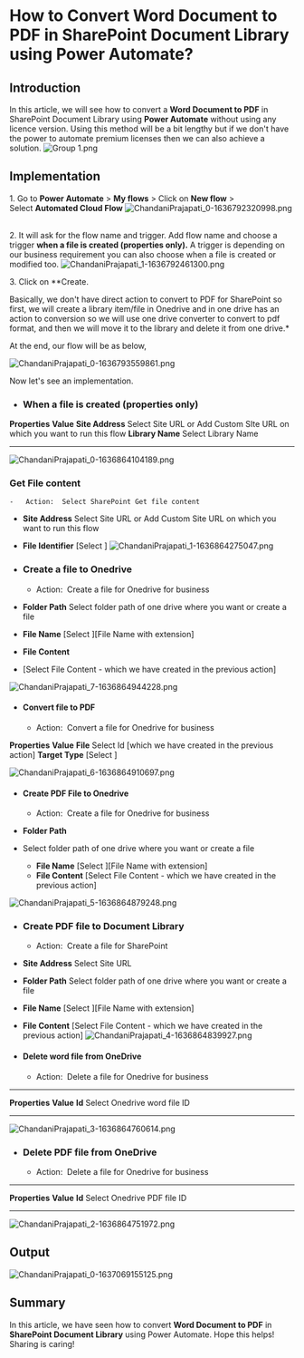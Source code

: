 # How to Convert Word Document to PDF in SharePoint Document Library using Power Automate?

## Introduction

In this article, we will see how to convert a **Word Document to PDF**
in SharePoint Document Library using **Power Automate** without using
any licence version.
Using this method will be a bit lengthy but if we don\'t have the power
to automate premium licenses then we can also achieve a solution.
![Group
1.png](https://techcommunity.microsoft.com/t5/image/serverpage/image-id/326574i3FEC557E437AC323/image-size/large?v=v2&px=999 "Group 1.png")

## Implementation 
1\. Go to **Power Automate** \> **My flows** \> Click on **New flow** \>
Select **Automated Cloud Flow**
![ChandaniPrajapati_0-1636792320998.png](https://techcommunity.microsoft.com/t5/image/serverpage/image-id/326840i68A176C1475E2211/image-size/large?v=v2&px=999 "ChandaniPrajapati_0-1636792320998.png")
 

2\. It will ask for the flow name and trigger.
Add flow name and choose a trigger **when a file is created (properties
only).** A trigger is depending on our business requirement you can also
choose when a file is created or modified too.
![ChandaniPrajapati_1-1636792461300.png](https://techcommunity.microsoft.com/t5/image/serverpage/image-id/326841iD1572E113B2456E6/image-size/large?v=v2&px=999 "ChandaniPrajapati_1-1636792461300.png")

3\. Click on **Create.

  Basically, we don\'t have direct action to convert to PDF for SharePoint so first, we will create a library item/file in Onedrive and in one drive has an action to conversion so we will use one drive converter to convert to pdf format, and then we will move it to the library and delete it from one drive.*

At the end, our flow will be as below,

![ChandaniPrajapati_0-1636793559861.png](https://techcommunity.microsoft.com/t5/image/serverpage/image-id/326843i46C4E19F8F6BBEAF/image-size/large?v=v2&px=999 "ChandaniPrajapati_0-1636793559861.png")
 

Now let\'s see an implementation.

-   ### When a file is created (properties only) 

  **Properties**     **Value**
  **Site Address**   Select Site URL or Add Custom SIte URL on which you want to run this flow
  **Library Name**   Select Library Name
  ------------------ ---------------------------------------------------------------------------
![ChandaniPrajapati_0-1636864104189.png](https://techcommunity.microsoft.com/t5/image/serverpage/image-id/326893i2BA11008512CD7C4/image-size/large?v=v2&px=999 "ChandaniPrajapati_0-1636864104189.png")

### Get File content 

    -   Action:  Select SharePoint Get file content


  - **Site Address**
   Select Site URL or Add Custom Site URL on which you want to run this flow
  - **File Identifier** 
  [Select ]
![ChandaniPrajapati_1-1636864275047.png](https://techcommunity.microsoft.com/t5/image/serverpage/image-id/326894iBD5BA2B2DBB04BF6/image-size/large?v=v2&px=999 "ChandaniPrajapati_1-1636864275047.png")

-   ### Create a file to Onedrive 

    -   Action:  Create a file for Onedrive for business
 
  - **Folder Path** 
  Select folder path of one drive where you want or create a file
  - **File Name** 
  [Select ][File Name with extension]
  - **File Content**
- [Select File Content - which we have created in the previous action]

![ChandaniPrajapati_7-1636864944228.png](https://techcommunity.microsoft.com/t5/image/serverpage/image-id/326900i0773D79FAA4746F9/image-size/large?v=v2&px=999 "ChandaniPrajapati_7-1636864944228.png")

-   #### Convert file to PDF 

    -   Action:  Convert a file for Onedrive for business

  **Properties**    **Value**
  **File**          Select Id [which we have created in the previous action]
  **Target Type**   [Select ]

![ChandaniPrajapati_6-1636864910697.png](https://techcommunity.microsoft.com/t5/image/serverpage/image-id/326899i294BF6F005F16561/image-size/large?v=v2&px=999 "ChandaniPrajapati_6-1636864910697.png")
-   #### Create PDF File to Onedrive 

    -   Action:  Create a file for Onedrive for business


  - **Folder Path**    
- Select folder path of one drive where you want or create a file
  - **File Name**
  [Select ][File Name with extension]
  - **File Content**
  [Select File Content - which we have created in the previous action]

![ChandaniPrajapati_5-1636864879248.png](https://techcommunity.microsoft.com/t5/image/serverpage/image-id/326898i339CE0360AFA602F/image-size/large?v=v2&px=999 "ChandaniPrajapati_5-1636864879248.png")

-   ### Create PDF file to Document Library 

    -   Action:  Create a file for SharePoint
  - **Site Address**
  Select Site URL
  - **Folder Path**
   Select folder path of one drive where you want or create a file
  - **File Name** 
  [Select ][File Name with extension]
  - **File Content**
  [Select File Content - which we have created in the previous action]
![ChandaniPrajapati_4-1636864839927.png](https://techcommunity.microsoft.com/t5/image/serverpage/image-id/326897i8564830E2B45DD25/image-size/large?v=v2&px=999 "ChandaniPrajapati_4-1636864839927.png")

-   #### Delete word file from OneDrive 

    -   Action:  Delete a file for Onedrive for business

  ---------------- ------------------------------
  **Properties**   **Value**
  **Id**           Select Onedrive word file ID
  ---------------- ------------------------------
![ChandaniPrajapati_3-1636864760614.png](https://techcommunity.microsoft.com/t5/image/serverpage/image-id/326896iB8CBA402E13163FB/image-size/large?v=v2&px=999 "ChandaniPrajapati_3-1636864760614.png")

-   ### Delete PDF file from OneDrive 

    -   Action:  Delete a file for Onedrive for business

  ---------------- -----------------------------
  **Properties**   **Value**
  **Id**           Select Onedrive PDF file ID
  ---------------- -----------------------------
![ChandaniPrajapati_2-1636864751972.png](https://techcommunity.microsoft.com/t5/image/serverpage/image-id/326895i0B8F91B9FBD8B21A/image-size/large?v=v2&px=999 "ChandaniPrajapati_2-1636864751972.png")

## Output 

![ChandaniPrajapati_0-1637069155125.png](https://techcommunity.microsoft.com/t5/image/serverpage/image-id/327283iB7A286C44B3C2D74/image-size/large?v=v2&px=999 "ChandaniPrajapati_0-1637069155125.png")
 

## Summary 

In this article, we have seen how to convert **Word Document to PDF** in
**SharePoint Document Library** using Power Automate.
Hope this helps!
Sharing is caring!
